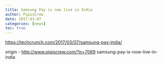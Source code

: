 ```yaml
---
title: Samsung Pay is now live in India
author: PipisCrew
date: 2017-03-07
categories: [news]
toc: true
---
```


https://techcrunch.com/2017/03/07/samsung-pay-india/

origin - http://www.pipiscrew.com/?p=7069 samsung-pay-is-now-live-in-india